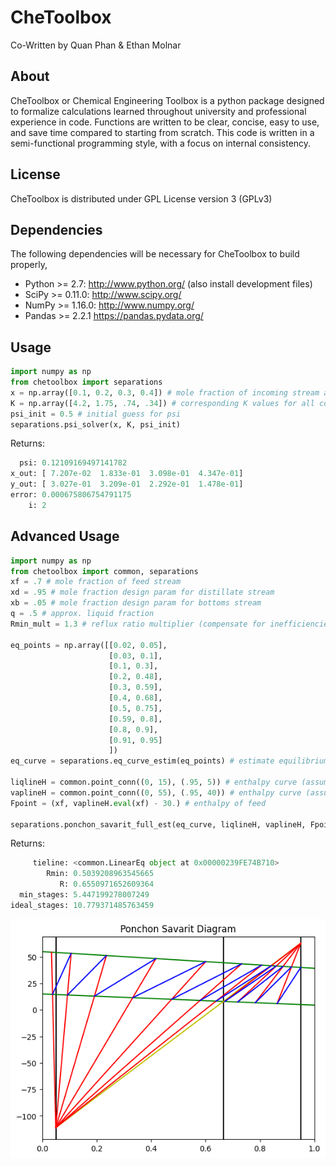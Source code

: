 # CheToolbox
Co-Written by Quan Phan & Ethan Molnar
## About
CheToolbox or Chemical Engineering Toolbox is a python package designed to formalize calculations learned throughout university and professional experience in code. Functions are written to be clear, concise, easy to use, and save time compared to starting from scratch. This code is written in a semi-functional programming style, with a focus on internal consistency.
## License
CheToolbox is distributed under GPL License version 3 (GPLv3)
## Dependencies
The following dependencies will be necessary for CheToolbox to build properly,
- Python >= 2.7: http://www.python.org/ (also install development files)
- SciPy >= 0.11.0: http://www.scipy.org/
- NumPy >= 1.16.0: http://www.numpy.org/
- Pandas >= 2.2.1 https://pandas.pydata.org/
## Usage
```py
import numpy as np
from chetoolbox import separations
x = np.array([0.1, 0.2, 0.3, 0.4]) # mole fraction of incoming stream across all components
K = np.array([4.2, 1.75, .74, .34]) # corresponding K values for all components
psi_init = 0.5 # initial guess for psi
separations.psi_solver(x, K, psi_init)
```
Returns:
```py
  psi: 0.12109169497141782
x_out: [ 7.207e-02  1.833e-01  3.098e-01  4.347e-01]
y_out: [ 3.027e-01  3.209e-01  2.292e-01  1.478e-01]
error: 0.000675806754791175
    i: 2
 ```
## Advanced Usage
```py
import numpy as np
from chetoolbox import common, separations
xf = .7 # mole fraction of feed stream
xd = .95 # mole fraction design param for distillate stream
xb = .05 # mole fraction design param for bottoms stream
q = .5 # approx. liquid fraction
Rmin_mult = 1.3 # reflux ratio multiplier (compensate for inefficiencies)

eq_points = np.array([[0.02, 0.05],
                      [0.03, 0.1],
                      [0.1, 0.3],
                      [0.2, 0.48],
                      [0.3, 0.59],
                      [0.4, 0.68],
                      [0.5, 0.75],
                      [0.59, 0.8],
                      [0.8, 0.9],
                      [0.91, 0.95]
                      ])
eq_curve = separations.eq_curve_estim(eq_points) # estimate equilibrium curve for binary mixture

liqlineH = common.point_conn((0, 15), (.95, 5)) # enthalpy curve (assumed linear) for liquid mixtures
vaplineH = common.point_conn((0, 55), (.95, 40)) # enthalpy curve (assumed linear) for vapor mixtures
Fpoint = (xf, vaplineH.eval(xf) - 30.) # enthalpy of feed

separations.ponchon_savarit_full_est(eq_curve, liqlineH, vaplineH, Fpoint, q, xd, xb, Rmin_mult, PLOTTING_ENABLED = True)
```
Returns:
```py
     tieline: <common.LinearEq object at 0x00000239FE74B710>
        Rmin: 0.5039208963545665
           R: 0.6550971652609364
  min_stages: 5.447199278007249
ideal_stages: 10.779371485763459
```
![Ponchon Savarit Diagram that Displays All Equilibrium Tielines and Both Enthalpy Lines](readme_imgs/ponchon_savarit.png "Ponchon Savarit Diagram")
